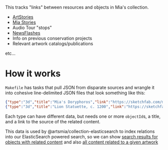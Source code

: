 This tracks "links" between resources and objects in Mia's collection.

* [ArtStories](https://artstories.artsmia.org)
* [Mia Stories](https://new.artsmia.org/stories)
* Audio Tour "stops"
* [NewsFlashes](https://twitter.com/hcmaruyama/status/827950261293502467)
* Info on previous conservation projects
* Relevant artwork catalogs/publications

etc…

# How it works

`Makefile` has tasks that pull JSON from disparate sources and wrangle
it into cohesive line-delimited JSON files that look something like this:

```json
{"type":"3d","title":"Mia's Doryphoros","link":"https://sketchfab.com/models/8a54983061b74de4bf8b7ca2aca25990","thumb":"<image link>","objectId":"3520"}
{"type":"3d","title":"Lion Statuette, c. 1200","link":"https://sketchfab.com/models/96becab79a604f3a97cbb0a70e55f9b1","thumb":"<image link>","objectId":"19884"}
```

Each type can have different data, but needs one or more `objectId`s,
a title, and a link to the source of the related content.

This data is used by @artsmia/collection-elasticsearch to index
relations into our ElasticSearch powered search, so we can show [search results for objects with
related content](https://collections.artsmia.org/search/_exists_:%22related*%22)
and also [all content related to a given artwork](https://collections.artsmia.org/art/1226)
